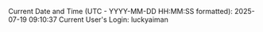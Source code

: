 Current Date and Time (UTC - YYYY-MM-DD HH:MM:SS formatted): 2025-07-19 09:10:37
Current User's Login: luckyaiman

